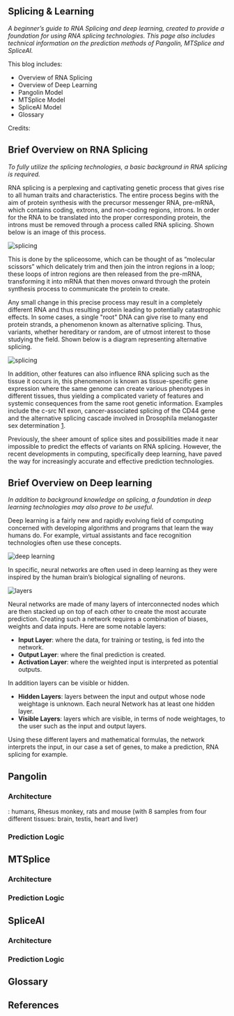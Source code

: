 ## Splicing & Learning

*A beginner’s guide to RNA Splicing and deep learning, created to provide a foundation for using RNA splicing technologies. This page also includes technical information on the prediction methods of Pangolin, MTSplice and SpliceAI.* 

This blog includes: 
* Overview of RNA Splicing 
* Overview of Deep Learning 
* Pangolin Model  
* MTSplice Model
* SpliceAI Model 
* Glossary 

Credits: 


## Brief Overview on RNA Splicing 
*To fully utilize the splicing technologies, a basic background in RNA splicing is required.* 

RNA splicing is a perplexing and captivating genetic process that gives rise to all human traits and characteristics. The entire process begins with the aim of protein synthesis with the precursor messenger RNA, pre-mRNA, which contains coding, extrons, and non-coding regions, introns. In order for the RNA to be translated into the proper corresponding protein, the introns must be removed through a process called RNA splicing. Shown below is an image of this process.

![splicing](https://cdn.kastatic.org/ka-perseus-images/3157cfd56297f8bc312c0b53bdf9dd8c09f07063.png)

This is done by the spliceosome, which can be thought of as “molecular scissors” which delicately trim and then join the intron regions in a loop; these loops of intron regions are then released from the pre-mRNA, transforming it into mRNA that then moves onward through the protein synthesis process to communicate the protein to create. 

Any small change in this precise process may result in a completely different RNA and thus resulting protein leading to potentially catastrophic effects. In some cases, a single "root" DNA can give rise to many end protein strands, a phenomenon known as alternative splicing. Thus, variants, whether hereditary or random, are of utmost interest to those studying the field. Shown below is a diagram representing alternative splicing.

![splicing](https://cdn.technologynetworks.com/tn/images/body/38518_tn_alternativesplicing_customimage-1_jp1628504770196.png)

In addition, other features can also influence RNA splicing such as the tissue it occurs in, this phenomenon is known as tissue-specific gene expression where the same genome can create various phenotypes in different tissues, thus yielding a complicated variety of features and systemic consequences from the same root genetic information. Examples include the c-src N1 exon, cancer-associated splicing of the CD44 gene and the alternative splicing cascade involved in Drosophila melanogaster sex determination [1](https://genomebiology.biomedcentral.com/articles/10.1186/gb-2004-5-10-r74). 

Previously, the sheer amount of splice sites and possibilities made it near impossible to predict the effects of variants on RNA splicing. However, the recent developments in computing, specifically deep learning, have paved the way for increasingly accurate and effective prediction technologies. 

## Brief Overview on Deep learning 
*In addition to background knowledge on splicing, a foundation in deep learning technologies may also prove to be useful.* 

Deep learning is a fairly new and rapidly evolving field of computing concerned with developing algorithms and programs that learn the way humans do. For example, virtual assistants and face recognition technologies often use these concepts. 

![deep learning](https://assets.website-files.com/5fb24a974499e90dae242d98/60f6feb4be651f666b46194a_AI%20vs%20Machine%20Learning%20vs%20Deep%20Learning.jpg)

In specific, neural networks are often used in deep learning as they were inspired by the human brain’s biological signalling of neurons.

![layers](https://miro.medium.com/max/1400/1*3fA77_mLNiJTSgZFhYnU0Q.png)

Neural networks are made of many layers of interconnected nodes which are then stacked up on top of each other to create the most accurate prediction. Creating such a network requires a combination of biases, weights and data inputs. Here are some notable layers: 
* **Input Layer**: where the data, for training or testing, is fed into the network. 
* **Output Layer**: where the final prediction is created.
* **Activation Layer**: where the weighted input is interpreted as potential outputs. 

In addition layers can be visible or hidden. 
* **Hidden Layers**: layers between the input and output whose node weightage is unknown. Each neural Network has at least one hidden layer. 
* **Visible Layers**: layers which are visible, in terms of node weightages, to the user such as the input and output layers.  

Using these different layers and mathematical formulas, the network interprets the input, in our case a set of genes, to make a prediction, RNA splicing for example.  

## Pangolin 
### Architecture 
: humans, Rhesus monkey, rats and mouse (with 8 samples from four different tissues: brain, testis, heart and liver)

### Prediction Logic 


## MTSplice 
### Architecture

### Prediction Logic 

## SpliceAI
### Architecture

### Prediction Logic 

## Glossary 

## References 


